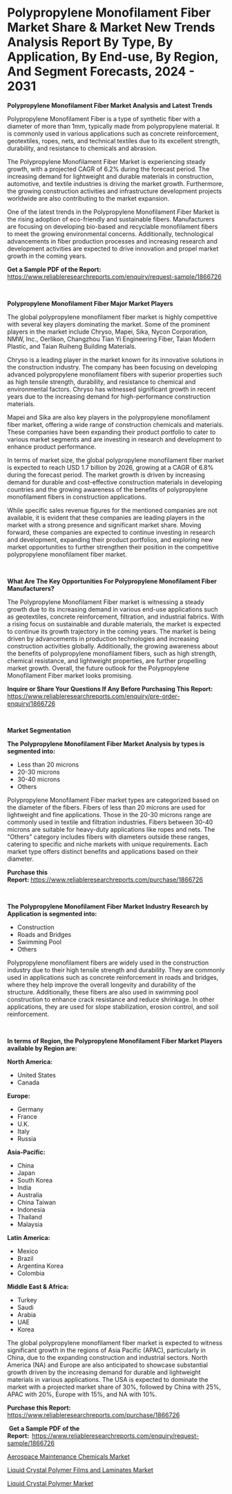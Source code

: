 <p><h1>Polypropylene Monofilament Fiber Market Share & Market New Trends Analysis Report By Type, By Application, By End-use, By Region, And Segment Forecasts, 2024 - 2031</h1></p><p><strong>Polypropylene Monofilament Fiber Market Analysis and Latest Trends</strong></p>
<p><p>Polypropylene Monofilament Fiber is a type of synthetic fiber with a diameter of more than 1mm, typically made from polypropylene material. It is commonly used in various applications such as concrete reinforcement, geotextiles, ropes, nets, and technical textiles due to its excellent strength, durability, and resistance to chemicals and abrasion.</p><p>The Polypropylene Monofilament Fiber Market is experiencing steady growth, with a projected CAGR of 6.2% during the forecast period. The increasing demand for lightweight and durable materials in construction, automotive, and textile industries is driving the market growth. Furthermore, the growing construction activities and infrastructure development projects worldwide are also contributing to the market expansion.</p><p>One of the latest trends in the Polypropylene Monofilament Fiber Market is the rising adoption of eco-friendly and sustainable fibers. Manufacturers are focusing on developing bio-based and recyclable monofilament fibers to meet the growing environmental concerns. Additionally, technological advancements in fiber production processes and increasing research and development activities are expected to drive innovation and propel market growth in the coming years.</p></p>
<p><strong>Get a Sample PDF of the Report:&nbsp;</strong> <a href="https://www.reliableresearchreports.com/enquiry/request-sample/1866726">https://www.reliableresearchreports.com/enquiry/request-sample/1866726</a></p>
<p>&nbsp;</p>
<p><strong>Polypropylene Monofilament Fiber Major Market Players</strong></p>
<p><p>The global polypropylene monofilament fiber market is highly competitive with several key players dominating the market. Some of the prominent players in the market include Chryso, Mapei, Sika, Nycon Corporation, NMW, Inc., Oerlikon, Changzhou Tian Yi Engineering Fiber, Taian Modern Plastic, and Taian Ruiheng Building Materials.</p><p>Chryso is a leading player in the market known for its innovative solutions in the construction industry. The company has been focusing on developing advanced polypropylene monofilament fibers with superior properties such as high tensile strength, durability, and resistance to chemical and environmental factors. Chryso has witnessed significant growth in recent years due to the increasing demand for high-performance construction materials.</p><p>Mapei and Sika are also key players in the polypropylene monofilament fiber market, offering a wide range of construction chemicals and materials. These companies have been expanding their product portfolio to cater to various market segments and are investing in research and development to enhance product performance.</p><p>In terms of market size, the global polypropylene monofilament fiber market is expected to reach USD 1.7 billion by 2026, growing at a CAGR of 6.8% during the forecast period. The market growth is driven by increasing demand for durable and cost-effective construction materials in developing countries and the growing awareness of the benefits of polypropylene monofilament fibers in construction applications.</p><p>While specific sales revenue figures for the mentioned companies are not available, it is evident that these companies are leading players in the market with a strong presence and significant market share. Moving forward, these companies are expected to continue investing in research and development, expanding their product portfolios, and exploring new market opportunities to further strengthen their position in the competitive polypropylene monofilament fiber market.</p></p>
<p>&nbsp;</p>
<p><strong>What Are The Key Opportunities For Polypropylene Monofilament Fiber Manufacturers?</strong></p>
<p><p>The Polypropylene Monofilament Fiber market is witnessing a steady growth due to its increasing demand in various end-use applications such as geotextiles, concrete reinforcement, filtration, and industrial fabrics. With a rising focus on sustainable and durable materials, the market is expected to continue its growth trajectory in the coming years. The market is being driven by advancements in production technologies and increasing construction activities globally. Additionally, the growing awareness about the benefits of polypropylene monofilament fibers, such as high strength, chemical resistance, and lightweight properties, are further propelling market growth. Overall, the future outlook for the Polypropylene Monofilament Fiber market looks promising.</p></p>
<p><strong>Inquire or Share Your Questions If Any Before Purchasing This Report:</strong> <a href="https://www.reliableresearchreports.com/enquiry/pre-order-enquiry/1866726">https://www.reliableresearchreports.com/enquiry/pre-order-enquiry/1866726</a></p>
<p>&nbsp;</p>
<p><strong>Market Segmentation</strong></p>
<p><strong>The Polypropylene Monofilament Fiber Market Analysis by types is segmented into:</strong></p>
<p><ul><li>Less than 20 microns</li><li>20-30 microns</li><li>30-40 microns</li><li>Others</li></ul></p>
<p><p>Polypropylene Monofilament Fiber market types are categorized based on the diameter of the fibers. Fibers of less than 20 microns are used for lightweight and fine applications. Those in the 20-30 microns range are commonly used in textile and filtration industries. Fibers between 30-40 microns are suitable for heavy-duty applications like ropes and nets. The "Others" category includes fibers with diameters outside these ranges, catering to specific and niche markets with unique requirements. Each market type offers distinct benefits and applications based on their diameter.</p></p>
<p><strong>Purchase this Report:&nbsp;</strong><a href="https://www.reliableresearchreports.com/purchase/1866726">https://www.reliableresearchreports.com/purchase/1866726</a></p>
<p>&nbsp;</p>
<p><strong>The Polypropylene Monofilament Fiber Market Industry Research by Application is segmented into:</strong></p>
<p><ul><li>Construction</li><li>Roads and Bridges</li><li>Swimming Pool</li><li>Others</li></ul></p>
<p><p>Polypropylene monofilament fibers are widely used in the construction industry due to their high tensile strength and durability. They are commonly used in applications such as concrete reinforcement in roads and bridges, where they help improve the overall longevity and durability of the structure. Additionally, these fibers are also used in swimming pool construction to enhance crack resistance and reduce shrinkage. In other applications, they are used for slope stabilization, erosion control, and soil reinforcement.</p></p>
<p>&nbsp;</p>
<p><strong>In terms of Region, the Polypropylene Monofilament Fiber Market Players available by Region are:</strong></p>
<p>
    <p> <strong> North America: </strong>
        <ul>
            <li>United States</li>
            <li>Canada</li>
        </ul>
        </p> 
    <p> <strong> Europe: </strong>
        <ul>
            <li>Germany</li>
            <li>France</li>
            <li>U.K.</li>
            <li>Italy</li>
            <li>Russia</li>
        </ul>
        </p> 
    <p> <strong> Asia-Pacific: </strong>
        <ul>
            <li>China</li>
            <li>Japan</li>
            <li>South Korea</li>
            <li>India</li>
            <li>Australia</li>
            <li>China Taiwan</li>
            <li>Indonesia</li>
            <li>Thailand</li>
            <li>Malaysia</li>
        </ul>
        </p> 
    <p> <strong> Latin America: </strong>
        <ul>
            <li>Mexico</li>
            <li>Brazil</li>
            <li>Argentina Korea</li>
            <li>Colombia</li>
        </ul>
        </p> 
    <p> <strong> Middle East & Africa: </strong>
        <ul>
            <li>Turkey</li>
            <li>Saudi</li>
            <li>Arabia</li>
            <li>UAE</li>
            <li>Korea</li>
        </ul>
    </p>
    </p>
<p><p>The global polypropylene monofilament fiber market is expected to witness significant growth in the regions of Asia Pacific (APAC), particularly in China, due to the expanding construction and industrial sectors. North America (NA) and Europe are also anticipated to showcase substantial growth driven by the increasing demand for durable and lightweight materials in various applications. The USA is expected to dominate the market with a projected market share of 30%, followed by China with 25%, APAC with 20%, Europe with 15%, and NA with 10%.</p></p>
<p><strong>Purchase this Report: </strong><a href="https://www.reliableresearchreports.com/purchase/1866726">https://www.reliableresearchreports.com/purchase/1866726</a></p>
<p>&nbsp;<strong>Get a Sample PDF of the Report:&nbsp;&nbsp;</strong><a href="https://www.reliableresearchreports.com/enquiry/request-sample/1866726">https://www.reliableresearchreports.com/enquiry/request-sample/1866726</a></p>
<p><strong></strong></p>
<p><p><a href="https://github.com/Hazelklievgspy6vdcsmu106w/Market-Research-Report-List-1/blob/main/aerospace-maintenance-chemicals-market.md">Aerospace Maintenance Chemicals Market</a></p><p><a href="https://github.com/joannagoyvaerts/Market-Research-Report-List-1/blob/main/liquid-crystal-polymer-films-and-laminates-market.md">Liquid Crystal Polymer Films and Laminates Market</a></p><p><a href="https://github.com/lubmix/Market-Research-Report-List-1/blob/main/liquid-crystal-polymer-market.md">Liquid Crystal Polymer Market</a></p></p>